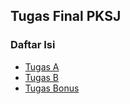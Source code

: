 ## Tugas Final PKSJ

### Daftar Isi
- [Tugas A](Tugas_A/tugas_a.md)
- [Tugas B](Tugas_B)
- [Tugas Bonus](Tugas_Bonus)
